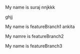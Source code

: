 My name is suraj
nnjkkk

ghjj

My name is featureBranch1
ankita

My namre is featureBranch2

My name is featureBranch3